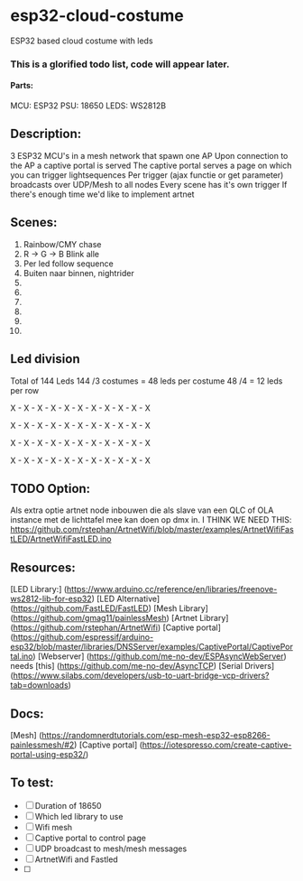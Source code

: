 # esp32-cloud-costume
ESP32 based cloud costume with leds


### This is a glorified todo list, code will appear later.

#### Parts:
MCU:	ESP32
PSU:	18650
LEDS:	WS2812B

## Description:
3 ESP32 MCU's in a mesh network that spawn one AP
Upon connection to the AP a captive portal is served
The captive portal serves a page on which you can trigger lightsequences
Per trigger (ajax functie or get parameter) broadcasts over UDP/Mesh to all nodes
Every scene has it's own trigger
If there's enough time we'd like to implement artnet

## Scenes:
1. Rainbow/CMY chase
2. R -> G -> B Blink alle
3. Per led follow sequence
4. Buiten naar binnen, nightrider
5. 
6.
7.
8.
9.
10.

## Led division
Total of 144 Leds
144 /3 costumes = 48 leds per costume
48 /4 = 12 leds per row

X - X - X - X - X - X - X - X - X - X - X

X - X - X - X - X - X - X - X - X - X - X

X - X - X - X - X - X - X - X - X - X - X

X - X - X - X - X - X - X - X - X - X - X

## TODO Option:
Als extra optie artnet node inbouwen die als slave van een QLC of OLA instance met de lichttafel mee kan doen op dmx in.
I THINK WE NEED THIS:
https://github.com/rstephan/ArtnetWifi/blob/master/examples/ArtnetWifiFastLED/ArtnetWifiFastLED.ino

## Resources:
[LED Library:]    (https://www.arduino.cc/reference/en/libraries/freenove-ws2812-lib-for-esp32)
[LED Alternative] (https://github.com/FastLED/FastLED)
[Mesh Library] 	  (https://github.com/gmag11/painlessMesh)
[Artnet Library]  (https://github.com/rstephan/ArtnetWifi)
[Captive portal]  (https://github.com/espressif/arduino-esp32/blob/master/libraries/DNSServer/examples/CaptivePortal/CaptivePortal.ino)
[Webserver]       (https://github.com/me-no-dev/ESPAsyncWebServer) needs [this] (https://github.com/me-no-dev/AsyncTCP)
[Serial Drivers]  (https://www.silabs.com/developers/usb-to-uart-bridge-vcp-drivers?tab=downloads)

## Docs:
[Mesh]            (https://randomnerdtutorials.com/esp-mesh-esp32-esp8266-painlessmesh/#2)
[Captive portal]  (https://iotespresso.com/create-captive-portal-using-esp32/)

## To test:
- [ ] Duration of 18650
- [ ] Which led library to use
- [ ] Wifi mesh
- [ ] Captive portal to control page
- [ ] UDP broadcast to mesh/mesh messages
- [ ] ArtnetWifi and Fastled
- [ ] 
